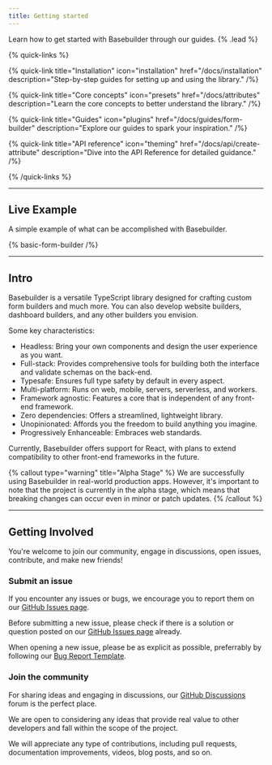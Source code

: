 ```yaml
---
title: Getting started
---
```


Learn how to get started with Basebuilder through our guides. {% .lead %}

{% quick-links %}

{% quick-link title="Installation" icon="installation" href="/docs/installation" description="Step-by-step guides for setting up and using the library." /%}

{% quick-link title="Core concepts" icon="presets" href="/docs/attributes" description="Learn the core concepts to better understand the library." /%}

{% quick-link title="Guides" icon="plugins" href="/docs/guides/form-builder" description="Explore our guides to spark your inspiration." /%}

{% quick-link title="API reference" icon="theming" href="/docs/api/create-attribute" description="Dive into the API Reference for detailed guidance." /%}

{% /quick-links %}

---

## Live Example

A simple example of what can be accomplished with Basebuilder.

{% basic-form-builder /%}

---

## Intro

Basebuilder is a versatile TypeScript library designed for crafting custom form builders and much more. You can also develop website builders, dashboard builders, and any other builders you envision.

Some key characteristics:

- Headless: Bring your own components and design the user experience as you want.
- Full-stack: Provides comprehensive tools for building both the interface and validate schemas on the back-end.
- Typesafe: Ensures full type safety by default in every aspect.
- Multi-platform: Runs on web, mobile, servers, serverless, and workers.
- Framework agnostic: Features a core that is independent of any front-end framework.
- Zero dependencies: Offers a streamlined, lightweight library.
- Unopinionated: Affords you the freedom to build anything you imagine.
- Progressively Enhanceable: Embraces web standards.

Currently, Basebuilder offers support for React, with plans to extend compatibility to other front-end frameworks in the future.

{% callout type="warning" title="Alpha Stage" %}
We are successfully using Basebuilder in real-world production apps. However, it's important to note that the project is currently in the alpha stage, which means that breaking changes can occur even in minor or patch updates.
{% /callout %}

---

## Getting Involved

You're welcome to join our community, engage in discussions, open issues, contribute, and make new friends!

### Submit an issue

If you encounter any issues or bugs, we encourage you to report them on our [GitHub Issues page](https://github.com/coltorapps/basebuilder/issues).

Before submitting a new issue, please check if there is a solution or question posted on our [GitHub Issues page](https://github.com/coltorapps/basebuilder/issues) already.

When opening a new issue, please be as explicit as possible, preferrably by following our [Bug Report Template](https://github.com/coltorapps/basebuilder/blob/main/.github/ISSUE_TEMPLATE/bug_report.yml).

### Join the community

For sharing ideas and engaging in discussions, our [GitHub Discussions](https://github.com/coltorapps/basebuilder/discussions) forum is the perfect place.

We are open to considering any ideas that provide real value to other developers and fall within the scope of the project.

We will appreciate any type of contributions, including pull requests, documentation improvements, videos, blog posts, and so on.
